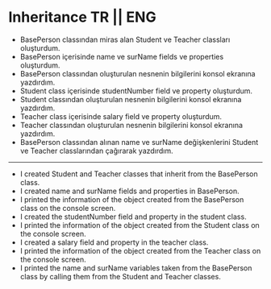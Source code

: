 # Inheritance TR || ENG

- BasePerson classından miras alan Student ve Teacher classları oluşturdum.
- BasePerson içerisinde name ve surName fields ve properties oluşturdum.
- BasePerson  classından oluşturulan nesnenin bilgilerini konsol ekranına yazdırdım.
- Student class içerisinde studentNumber field ve property oluşturdum.
- Student classından oluşturulan nesnenin bilgilerini konsol ekranına yazdırdım.
- Teacher class içerisinde salary field ve property oluşturdum.
- Teacher classından oluşturulan nesnenin bilgilerini konsol ekranına yazdırdım.
- BasePerson classından alınan name ve surName değişkenlerini Student ve Teacher classlarından çağırarak yazdırdım.

---

- I created Student and Teacher classes that inherit from the BasePerson class.
- I created name and surName fields and properties in BasePerson.
- I printed the information of the object created from the BasePerson class on the console screen.
- I created the studentNumber field and property in the student class.
- I printed the information of the object created from the Student class on the console screen.
- I created a salary field and property in the teacher class.
- I printed the information of the object created from the Teacher class on the console screen.
- I printed the name and surName variables taken from the BasePerson class by calling them from the Student and Teacher classes.
  
